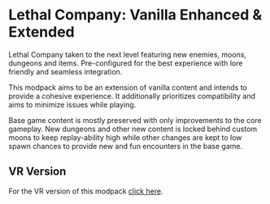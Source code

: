 
# Lethal Company: Vanilla Enhanced & Extended #

Lethal Company taken to the next level featuring new enemies, moons, dungeons and items. Pre-configured for the best experience with lore friendly and seamless integration.

This modpack aims to be an extension of vanilla content and intends to provide a cohesive experience. It additionally prioritizes compatibility and aims to minimize issues while playing.

Base game content is mostly preserved with only improvements to the core gameplay. New dungeons and other new content is locked behind custom moons to keep replay-ability high while other changes are kept to low spawn chances to provide new and fun encounters in the base game.

## VR Version ##

For the VR version of this modpack [click here](https://thunderstore.io/c/lethal-company/p/zealsprince/VanillaEnhancedExtendedVR/).